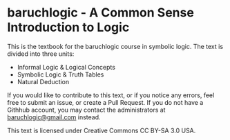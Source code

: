 # baruchlogic - A Common Sense Introduction to Logic

This is the textbook for the baruchlogic course in symbolic logic. The text is divided into three units:

* Informal Logic & Logical Concepts
* Symbolic Logic & Truth Tables
* Natural Deduction

If you would like to contribute to this text, or if you notice any errors, feel free to submit an issue, or create a Pull Request. If you do not have a Githhub account, you may contact the administrators at baruchlogic@gmail.com instead.

This text is licensed under Creative Commons CC BY-SA 3.0 USA.
